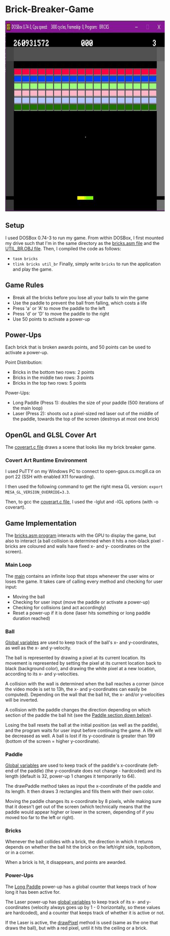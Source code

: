 # Brick-Breaker-Game

<p align="center">
  <img src="brick breaker.jpg" width="600" height="600">
</p>

## Setup
I used DOSBox 0.74-3 to run my game.
From within DOSBox, I first mounted my drive such that I'm in the same directory as the [bricks.asm file](https://github.com/z1chh/Brick-Breaker-Game/blob/main/bricks.asm) and the [UTIL_BR.OBJ file](https://github.com/z1chh/Brick-Breaker-Game/blob/main/UTIL_BR.OBJ).
Then, I compiled the code as follows:
* `tasm bricks`
* `tlink bricks util_br`
Finally, simply write `bricks` to run the application and play the game.

## Game Rules
* Break all the bricks before you lose all your balls to win the game
* Use the paddle to prevent the ball from falling, which costs a life
* Press 'a' or 'A' to move the paddle to the left
* Press 'd' or 'D' to move the paddle to the right
* Use 50 points to activate a power-up

## Power-Ups
Each brick that is broken awards points, and 50 points can be used to activate a power-up.

Point Distribution:
* Bricks in the bottom two rows: 2 points
* Bricks in the middle two rows: 3 points
* Bricks in the top two rows: 5 points

Power-Ups:
* Long Paddle (Press 1): doubles the size of your paddle (500 iterations of the main loop)
* Laser (Press 2): shoots out a pixel-sized red laser out of the middle of the paddle, towards the top of the screen (destroys at most one brick)

## OpenGL and GLSL Cover Art
The [coverart.c file](https://github.com/z1chh/Brick-Breaker-Game/blob/main/coverart.c) draws a scene that looks like my brick breaker game.

### Covert Art Runtime Environment
I used PuTTY on my Windows PC to connect to open-gpus.cs.mcgill.ca on port 22 (SSH with enabled X11 forwarding).

I then used the following command to get the right mesa GL version: `export MESA_GL_VERSION_OVERRIDE=3.3`.

Then, to gcc the [coverart.c file](https://github.com/z1chh/Brick-Breaker-Game/blob/main/coverart.c), I used the -lglut and -lGL options (with -o coverart).

## Game Implementation
The [bricks.asm program](https://github.com/z1chh/Brick-Breaker-Game/blob/main/bricks.asm) interacts with the GPU to display the game, but also to interact (a ball collision is determined when it hits a non-black pixel - bricks are coloured and walls have fixed x- and y- coordinates on the screen).

### Main Loop
The [main](https://github.com/z1chh/Brick-Breaker-Game/blob/main/bricks.asm#L1081) contains an infinite loop that stops whenever the user wins or loses the game. It takes care of calling every method and checking for user input:
* Moving the ball
* Checking for user input (move the paddle or activate a power-up)
* Checking for collisions (and act accordingly)
* Reset a power-up if it is done (laser hits something or long paddle duration reached)

### Ball
[Global variables](https://github.com/z1chh/Brick-Breaker-Game/blob/main/bricks.asm#L20) are used to keep track of the ball's x- and y-coordinates, as well as the x- and y-velocity.

The ball is represented by drawing a pixel at its current location. Its movement is represented by setting the pixel at its current location back to black (background color), and drawing the white pixel at a new location, according to its x- and y-velocities.

A collision with the wall is determined when the ball reaches a corner (since the video mode is set to 13h, the x- and y-coordinates can easily be computed). Depending on the wall that the ball hit, the x- and/or y-velocities will be inverted.

A collision with the paddle changes the direction depending on which section of the paddle the ball hit (see the [Paddle section down below](https://github.com/z1chh/Brick-Breaker-Game#paddle)).

Losing the ball resets the ball at the initial position (as well as the paddle), and the program waits for user input before continuing the game. A life will be decreased as well. A ball is lost if its y-coordinate is greater than 199 (bottom of the screen = higher y-coordinate).

### Paddle
[Global variables](https://github.com/z1chh/Brick-Breaker-Game/blob/main/bricks.asm#L26) are used to keep track of the paddle's x-coordinate (left-end of the paddle) (the y-coordinate does not change - hardcoded) and its length (default is 32, power-up 1 changes it temporarily to 64).

The drawPaddle method takes as input the x-coordinate of the paddle and its length. It then draws 3 rectangles and fills them with their own color.

Moving the paddle changes its x-coordinate by 8 pixels, while making sure that it doesn't get out of the screen (which technically means that the paddle would appear higher or lower in the screen, depending of if you moved too far to the left or right).

### Bricks
Whenever the ball collides with a brick, the direction in which it returns depends on whether the ball hit the brick on the left/right side, top/bottom, or in a corner.

When a brick is hit, it disappears, and points are awarded.

### Power-Ups
The [Long Paddle](https://github.com/z1chh/Brick-Breaker-Game/blob/main/bricks.asm#L31) power-up has a global counter that keeps track of how long it has been active for.

The Laser power-up has [global variables](https://github.com/z1chh/Brick-Breaker-Game/blob/main/bricks.asm#L33) to keep track of its x- and y-coordinates (velocity always goes up by 1 - 0 horizontally, so these values are hardcoded), and a counter that keeps track of whether it is active or not.

If the Laser is active, the [drawPixel](https://github.com/z1chh/Brick-Breaker-Game/blob/main/bricks.asm#L44) method is used (same as the one that draws the ball), but with a red pixel, until it hits the ceiling or a brick.

